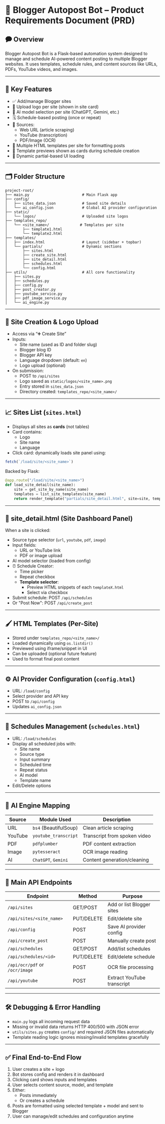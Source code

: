 # 📘 Blogger Autopost Bot – Product Requirements Document (PRD)

## 🗭 Overview

Blogger Autopost Bot is a Flask-based automation system designed to manage and schedule AI-powered content posting to multiple Blogger websites. It uses templates, schedule rules, and content sources like URLs, PDFs, YouTube videos, and images.

---

## 🧱 Key Features

- ✅ Add/manage Blogger sites
- 🎨 Upload logo per site (shown in site card)
- 🧐 AI model selection per site (ChatGPT, Gemini, etc.)
- 🗓 Schedule-based posting (once or repeat)
- 🔗 Sources:
  - Web URL (article scraping)
  - YouTube (transcription)
  - PDF/Image (OCR)
- 🎨 Multiple HTML templates per site for formatting posts
- 📅 Template previews shown as cards during schedule creation
- 🔹 Dynamic partial-based UI loading

---

## 🗂 Folder Structure

```
project-root/
├── main.py                        # Main Flask app
├── config/
│   ├── sites_data.json            # Saved site details
│   └── ai_config.json             # Global AI provider configuration
├── static/
│   └── logos/                     # Uploaded site logos
├── templates_repo/
│   └── <site_name>/              # Templates per site
│       ├── template1.html
│       └── template2.html
├── templates/
│   ├── index.html                 # Layout (sidebar + topbar)
│   └── partials/                  # Dynamic sections
│       ├── sites.html
│       ├── create_site.html
│       ├── site_detail.html
│       ├── schedules.html
│       └── config.html
├── utils/                         # All core functionality
│   ├── sites.py
│   ├── schedules.py
│   ├── config.py
│   ├── post_creator.py
│   ├── youtube_service.py
│   ├── pdf_image_service.py
│   └── ai_engine.py
```

---

## 👤 Site Creation & Logo Upload

- Access via “➕ Create Site”
- Inputs:
  - Site name (used as ID and folder slug)
  - Blogger blog ID
  - Blogger API key
  - Language dropdown (default: `en`)
  - Logo upload (optional)
- On submission:
  - POST to `/api/sites`
  - Logo saved as `static/logos/<site_name>.png`
  - Entry stored in `sites_data.json`
  - Directory created: `templates_repo/<site_name>/`

---

## 📈 Sites List (`sites.html`)

- Displays all sites as **cards** (not tables)
- Card contains:
  - Logo
  - Site name
  - Language
- Click card: dynamically loads site panel using:

```js
fetch(`/load/site/<site_name>`)
```

Backed by Flask:

```py
@app.route("/load/site/<site_name>")
def load_site_detail(site_name):
    site = get_site_by_name(site_name)
    templates = list_site_templates(site_name)
    return render_template("partials/site_detail.html", site=site, templates=templates)
```

---

## 🔻 site\_detail.html (Site Dashboard Panel)

When a site is clicked:

- Source type selector (`url`, `youtube`, `pdf`, `image`)
- Input fields:
  - URL or YouTube link
  - PDF or image upload
- AI model selector (loaded from config)
- ⏰ Schedule Creator:
  - Time picker
  - Repeat checkbox
  - **Template selector**:
    - Preview HTML snippets of each `templateX.html`
    - Select via checkbox
- Submit schedule: POST `/api/schedules`
- Or "Post Now": POST `/api/create_post`

---

## 🖌 HTML Templates (Per-Site)

- Stored under `templates_repo/<site_name>/`
- Loaded dynamically using `os.listdir()`
- Previewed using iframe/snippet in UI
- Can be uploaded (optional future feature)
- Used to format final post content

---

## ⚙️ AI Provider Configuration (`config.html`)

- URL: `/load/config`
- Select provider and API key
- POST to `/api/config`
- Updates `ai_config.json`

---

## 🔄 Schedules Management (`schedules.html`)

- URL: `/load/schedules`
- Display all scheduled jobs with:
  - Site name
  - Source type
  - Input summary
  - Scheduled time
  - Repeat status
  - AI model
  - Template name
- Edit/Delete options

---

## 🧬 AI Engine Mapping

| Source  | Module Used           | Description                  |
| ------- | --------------------- | ---------------------------- |
| URL     | `bs4` (BeautifulSoup) | Clean article scraping       |
| YouTube | `youtube_transcript`  | Transcript from spoken video |
| PDF     | `pdfplumber`          | PDF content extraction       |
| Image   | `pytesseract`         | OCR image reading            |
| AI      | `ChatGPT`, `Gemini`   | Content generation/cleaning  |

---

## 📶 Main API Endpoints

| Endpoint                       | Method     | Purpose                    |
| ------------------------------ | ---------- | -------------------------- |
| `/api/sites`                   | GET/POST   | Add or list Blogger sites  |
| `/api/sites/<site_name>`       | PUT/DELETE | Edit/delete site           |
| `/api/config`                  | POST       | Save AI provider config    |
| `/api/create_post`             | POST       | Manually create post       |
| `/api/schedules`               | GET/POST   | Add/list schedules         |
| `/api/schedules/<id>`          | PUT/DELETE | Edit/delete schedule       |
| `/api/ocr/pdf` or `/ocr/image` | POST       | OCR file processing        |
| `/api/youtube`                 | POST       | Extract YouTube transcript |

---

## 🛠️ Debugging & Error Handling

- `main.py` logs all incoming request data
- Missing or invalid data returns HTTP 400/500 with JSON error
- `utils/sites.py` creates `config/` and required JSON files automatically
- Template reading logic ignores missing/invalid templates gracefully

---

## ✅ Final End-to-End Flow

1. User creates a site + logo
2. Bot stores config and renders it in dashboard
3. Clicking card shows inputs and templates
4. User selects content source, model, and template
5. Either:
   - Posts immediately
   - Or creates a schedule
6. Posts are formatted using selected template + model and sent to Blogger
7. User can manage/edit schedules and configuration anytime

